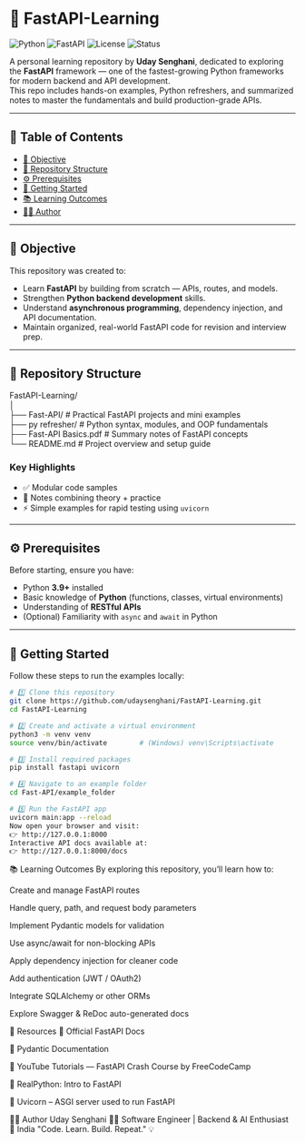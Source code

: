 # 🚀 FastAPI-Learning

![Python](https://img.shields.io/badge/Python-3.9%2B-blue?logo=python)
![FastAPI](https://img.shields.io/badge/FastAPI-Framework-009688?logo=fastapi)
![License](https://img.shields.io/badge/License-MIT-yellow.svg)
![Status](https://img.shields.io/badge/Status-Learning%20In%20Progress-green)

A personal learning repository by **Uday Senghani**, dedicated to exploring the **FastAPI** framework — one of the fastest-growing Python frameworks for modern backend and API development.  
This repo includes hands-on examples, Python refreshers, and summarized notes to master the fundamentals and build production-grade APIs.

---

## 📘 Table of Contents

- [🎯 Objective](#-objective)
- [📂 Repository Structure](#-repository-structure)
- [⚙️ Prerequisites](#️-prerequisites)
- [🚀 Getting Started](#-getting-started)
- [📚 Learning Outcomes](#-learning-outcomes)
- [🧑‍💻 Author](#-author)

---

## 🎯 Objective

This repository was created to:
- Learn **FastAPI** by building from scratch — APIs, routes, and models.
- Strengthen **Python backend development** skills.
- Understand **asynchronous programming**, dependency injection, and API documentation.
- Maintain organized, real-world FastAPI code for revision and interview prep.

---

## 📂 Repository Structure

FastAPI-Learning/  
│  
├── Fast-API/ # Practical FastAPI projects and mini examples  
├── py refresher/ # Python syntax, modules, and OOP fundamentals  
├── Fast-API Basics.pdf # Summary notes of FastAPI concepts  
└── README.md # Project overview and setup guide  

### Key Highlights
- ✅ Modular code samples  
- 📄 Notes combining theory + practice  
- ⚡ Simple examples for rapid testing using `uvicorn`  

---

## ⚙️ Prerequisites

Before starting, ensure you have:

- Python **3.9+** installed  
- Basic knowledge of **Python** (functions, classes, virtual environments)  
- Understanding of **RESTful APIs**  
- (Optional) Familiarity with `async` and `await` in Python  

---

## 🚀 Getting Started

Follow these steps to run the examples locally:

```bash
# 1️⃣ Clone this repository
git clone https://github.com/udaysenghani/FastAPI-Learning.git
cd FastAPI-Learning

# 2️⃣ Create and activate a virtual environment
python3 -m venv venv
source venv/bin/activate        # (Windows) venv\Scripts\activate

# 3️⃣ Install required packages
pip install fastapi uvicorn

# 4️⃣ Navigate to an example folder
cd Fast-API/example_folder

# 5️⃣ Run the FastAPI app
uvicorn main:app --reload
Now open your browser and visit:
👉 http://127.0.0.1:8000
Interactive API docs available at:
👉 http://127.0.0.1:8000/docs
```
📚 Learning Outcomes
By exploring this repository, you’ll learn how to:

Create and manage FastAPI routes

Handle query, path, and request body parameters

Implement Pydantic models for validation

Use async/await for non-blocking APIs

Apply dependency injection for cleaner code

Add authentication (JWT / OAuth2)

Integrate SQLAlchemy or other ORMs

Explore Swagger & ReDoc auto-generated docs

🔗 Resources
📘 Official FastAPI Docs

🧠 Pydantic Documentation

🎥 YouTube Tutorials — FastAPI Crash Course by FreeCodeCamp

💬 RealPython: Intro to FastAPI

🧩 Uvicorn – ASGI server used to run FastAPI

🧑‍💻 Author
Uday Senghani
👨‍💻 Software Engineer | Backend & AI Enthusiast
📍 India
"Code. Learn. Build. Repeat." 💡
